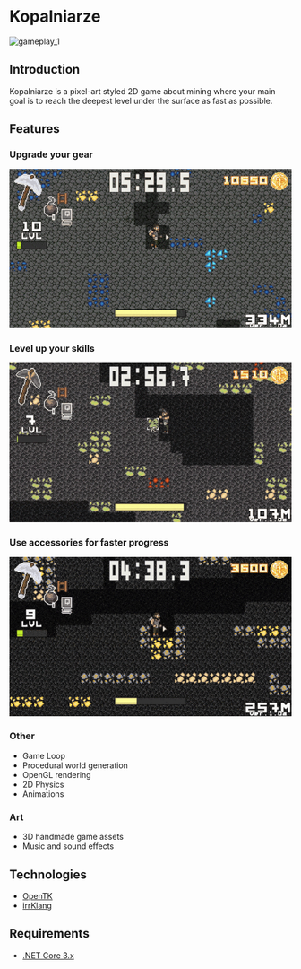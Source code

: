 # Kopalniarze

![gameplay_1](./Images/showcase_1.gif)

## Introduction

Kopalniarze is a pixel-art styled 2D game about mining where your main goal is
to reach the deepest level under the surface as fast as possible.

## Features

### Upgrade your gear

![gameplay_2](./Images/showcase_2.gif)

### Level up your skills

![gameplay_3](./Images/showcase_3.gif)

### Use accessories for faster progress

![gameplay_4](./Images/showcase_4.gif)


### Other

* Game Loop
* Procedural world generation
* OpenGL rendering
* 2D Physics
* Animations

### Art

* 3D handmade game assets
* Music and sound effects

## Technologies

* [OpenTK](https://opentk.net/)
* [irrKlang](https://www.ambiera.com/irrklang/)

## Requirements

* [.NET Core 3.x](https://dotnet.microsoft.com/en-us/download/dotnet/3.1)
